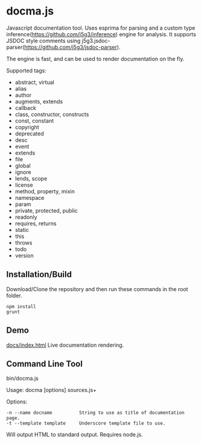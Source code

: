 docma.js
========

Javascript documentation tool. Uses esprima for parsing and a custom
type inference(https://github.com/j5g3/inference) engine for analysis.
It supports JSDOC style comments using
j5g3.jsdoc-parser(https://github.com/j5g3/jsdoc-parser). 

The engine is fast, and can be used to render documentation on the fly.

Supported tags:

- abstract, virtual
- alias
- author
- augments, extends
- callback
- class, constructor, constructs
- const, constant
- copyright
- deprecated
- desc
- event
- extends
- file
- global
- ignore
- lends, scope
- license
- method, property, mixin
- namespace
- param
- private, protected, public
- readonly
- requires, returns
- static
- this
- throws
- todo
- version

Installation/Build
------------------

Download/Clone the repository and then run these commands in the root folder.

	npm install
	grunt

Demo
----

[docs/index.html](http://j5g3.github.io/docma/docs)
	Live documentation rendering.
	
	
Command Line Tool
-----------------

bin/docma.js

Usage: docma [options] sources.js+

Options:

	-n --name docname          String to use as title of documentation page.
	-t --template template     Underscore template file to use.

Will output HTML to standard output. Requires node.js.